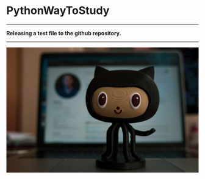 # PythonWayToStudy

---

**Releasing a test file to the github repository.**

---

![img.png](img.png)